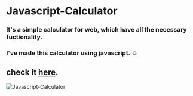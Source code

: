 # Javascript-Calculator

### It's a simple calculator for web, which have all the necessary fuctionality. 
### I've made this calculator using javascript. ☺️ 

## check it [here](https://javascript-calculator-eight.vercel.app/).

![Javascript-Calculator](https://user-images.githubusercontent.com/46050946/154815020-16706ad9-af7b-4f2b-9f50-f310e01b6919.png)
 
